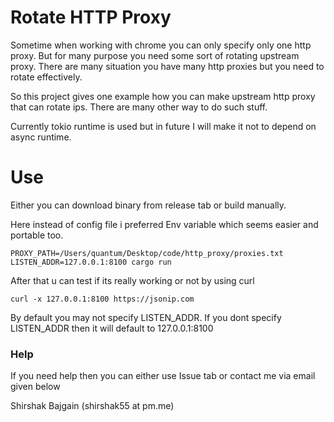 # Rotate HTTP Proxy

Sometime when working with chrome you can only specify only one http proxy. But for many purpose you need some sort of rotating upstream proxy. There are many situation you have many http proxies but you need to rotate effectively.

So this project gives one example how you can make upstream http proxy that can rotate ips. There are many other way to do such stuff.

Currently tokio runtime is used but in future I will make it not to depend on async runtime.

# Use

Either you can download binary from release tab or build manually.

Here instead of config file i preferred Env variable which seems easier and portable too.

```
PROXY_PATH=/Users/quantum/Desktop/code/http_proxy/proxies.txt  LISTEN_ADDR=127.0.0.1:8100 cargo run
```

After that u can test if its really working or not by using curl

```
curl -x 127.0.0.1:8100 https://jsonip.com
```

By default you may not specify LISTEN_ADDR. If you dont specify LISTEN_ADDR then it will default to 127.0.0.1:8100

### Help

If you need help then you can either use Issue tab or contact me via email given below

Shirshak Bajgain (shirshak55 at pm.me)
